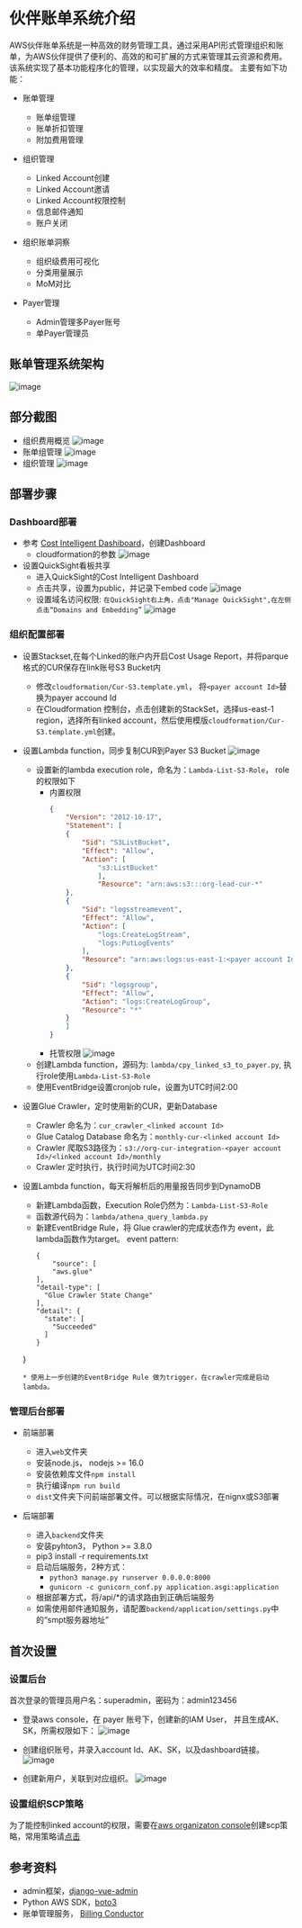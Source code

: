 # 伙伴账单系统介绍
AWS伙伴账单系统是一种高效的财务管理工具，通过采用API形式管理组织和账单，为AWS伙伴提供了便利的、高效的和可扩展的方式来管理其云资源和费用。该系统实现了基本功能程序化的管理，以实现最大的效率和精度。
主要有如下功能：
* 账单管理
    - 账单组管理
    - 账单折扣管理
    - 附加费用管理

* 组织管理
    - Linked Account创建
    - Linked Account邀请
    - Linked Account权限控制
    - 信息邮件通知
    - 账户关闭

* 组织账单洞察
    - 组织级费用可视化
    - 分类用量展示
    - MoM对比

* Payer管理
    - Admin管理多Payer账号
    - 单Payer管理员

## 账单管理系统架构
![image](https://github.com/heqiqi/aws_partner_billing_system/blob/main/data/img/sytem-arch.png)

## 部分截图
- 组织费用概览
![image](https://github.com/heqiqi/aws_partner_billing_system/blob/main/data/img/Screenshot1.png)
- 账单组管理
![image](https://github.com/heqiqi/aws_partner_billing_system/blob/main/data/img/Screenshot2.png)
- 组织管理
![image](https://github.com/heqiqi/aws_partner_billing_system/blob/main/data/img/Screenshot3.jpeg)


## 部署步骤
### Dashboard部署
- 参考 [Cost Intelligent Dashiboard](https://www.wellarchitectedlabs.com/cost/200_labs/200_cloud_intelligence/cost-usage-report-dashboards/dashboards/deploy_dashboards/)，创建Dashboard
    * cloudformation的参数
![image](https://github.com/heqiqi/aws_partner_billing_system/blob/main/data/img/dashboard-cfn.png)
- 设置QuickSight看板共享
    * 进入QuickSight的Cost Intelligent Dashboard
    * 点击共享，设置为public，并记录下embed code
![image](https://github.com/heqiqi/aws_partner_billing_system/blob/main/data/img/set-share.png)
    * 设置域名访问权限:
    ```在QuickSight右上角，点击"Manage QuickSight",在左侧点击“Domains and Embedding”```
![image](https://github.com/heqiqi/aws_partner_billing_system/blob/main/data/img/domains-permission.png)
     
### 组织配置部署
- 设置Stackset,在每个Linked的账户内开启Cost Usage Report，并将parque格式的CUR保存在link账号S3 Bucket内
    * 修改`cloudformation/Cur-S3.template.yml`， 将`<payer account Id>`替换为payer accound Id
    * 在Cloudformation 控制台，点击创建新的StackSet，选择us-east-1 region，选择所有linked account，然后使用模版`cloudformation/Cur-S3.template.yml`创建。
- 设置Lambda function，同步复制CUR到Payer S3 Bucket
![image](https://github.com/heqiqi/aws_partner_billing_system/blob/main/data/img/OCA-Billing-System-Arch.png)
    * 设置新的lambda execution role，命名为：`Lambda-List-S3-Role`， role 的权限如下
        * 内置权限
            ```json
            {
                "Version": "2012-10-17",
                "Statement": [
                {
                    "Sid": "S3ListBucket",
                    "Effect": "Allow",
                    "Action": [
                        "s3:ListBucket"
                        ],
                        "Resource": "arn:aws:s3:::org-lead-cur-*"
                },
                {
                    "Sid": "logsstreamevent",
                    "Effect": "Allow",
                    "Action": [
                        "logs:CreateLogStream",
                        "logs:PutLogEvents"
                    ],
                    "Resource": "arn:aws:logs:us-east-1:<payer account Id>:log-group:/aws/lambda/Lambda-List-S3*/*"
                },
                {
                    "Sid": "logsgroup",
                    "Effect": "Allow",
                    "Action": "logs:CreateLogGroup",
                    "Resource": "*"
                }
                ]
            }            
            ```
        * 托管权限
        ![image](https://github.com/heqiqi/aws_partner_billing_system/blob/main/data/img/permission-lambda.png)
    * 创建Lambda function，源码为: `lambda/cpy_linked_s3_to_payer.py`, 执行role使用`Lambda-List-S3-Role`
    * 使用EventBridge设置cronjob rule，设置为UTC时间2:00

- 设置Glue Crawler，定时使用新的CUR，更新Database
    * Crawler 命名为：`cur_crawler_<linked account Id>`
    * Glue Catalog Database 命名为：`monthly-cur-<linked account Id>`
    * Crawler 爬取S3路径为：`s3://org-cur-integration-<payer account Id>/<linked account Id>/monthly`
    * Crawler 定时执行，执行时间为UTC时间2:30
- 设置Lambda function，每天将解析后的用量报告同步到DynamoDB
    * 新建Lambda函数，Execution Role仍然为：`Lambda-List-S3-Role`
    * 函数源代码为：`lambda/athena_query_lambda.py`
    * 新建EventBridge Rule，将 Glue crawler的完成状态作为 event，此lambda函数作为target。
      event pattern:
      ```
      {
          "source": [
          "aws.glue"
      ],
      "detail-type": [
        "Glue Crawler State Change"
      ],
      "detail": {
        "state": [
          "Succeeded"
        ]
      }
    }
    ```
    * 使用上一步创建的EventBridge Rule 做为trigger，在crawler完成是启动lambda。
### 管理后台部署
- 前端部署
    * 进入`web`文件夹
    * 安装node.js， nodejs >= 16.0
    * 安装依赖库文件`npm install`
    * 执行编译`npm run build`
    * `dist`文件夹下问前端部署文件。可以根据实际情况，在nignx或S3部署

- 后端部署
    * 进入`backend`文件夹
    * 安装pyhton3， Python >= 3.8.0
    * pip3 install -r requirements.txt
    * 启动后端服务，2种方式：
        * `python3 manage.py runserver 0.0.0.0:8000`
        * `gunicorn -c gunicorn_conf.py application.asgi:application`
    * 根据部署方式，将/api/*的请求路由到正确后端服务
    * 如需使用邮件通知服务，请配置`backend/application/settings.py`中的“smpt服务器地址”
## 首次设置
### 设置后台
首次登录的管理员用户名：superadmin，密码为：admin123456
- 登录aws console，在 payer 账号下，创建新的IAM User， 并且生成AK、SK，所需权限如下：
![image](https://github.com/heqiqi/aws_partner_billing_system/blob/main/data/img/payer-iam-permission.png)

- 创建组织账号，并录入account Id、AK、SK，以及dashboard链接。
![image](https://github.com/heqiqi/aws_partner_billing_system/blob/main/data/img/step1.png)

- 创建新用户，关联到对应组织。
![image](https://github.com/heqiqi/aws_partner_billing_system/blob/main/data/img/step2.png)

### 设置组织SCP策略
为了能控制linked account的权限，需要在[aws organizaton console]()创建scp策略，常用策略请[点击](https://monkey16.notion.site/scp-5a73963ac1bb42e08d5ead235aa649d1?pvs=4)

## 参考资料
- admin框架，[django-vue-admin](https://github.com/liqianglog/django-vue-admin)
- Python AWS SDK，[boto3](https://boto3.amazonaws.com/v1/documentation/api/latest/guide/quickstart.html)
- 账单管理服务， [Billing Conductor](https://docs.aws.amazon.com/billingconductor/latest/userguide/what-is-billingconductor.html)
